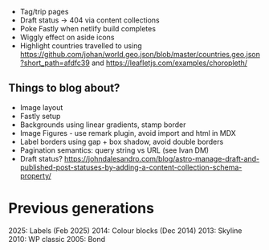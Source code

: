 - Tag/trip pages
- Draft status -> 404 via content collections
- Poke Fastly when netlify build completes
- Wiggly effect on aside icons
- Highlight countries travelled to using https://github.com/johan/world.geo.json/blob/master/countries.geo.json?short_path=afdfc39 and https://leafletjs.com/examples/choropleth/


## Things to blog about?

- Image layout
- Fastly setup
- Backgrounds using linear gradients, stamp border
- Image Figures - use remark plugin, avoid import and html in MDX
- Label borders using gap + box shadow, avoid double borders
- Pagination semantics: query string vs URL (see Ivan DM)
- Draft status? https://johndalesandro.com/blog/astro-manage-draft-and-published-post-statuses-by-adding-a-content-collection-schema-property/


# Previous generations

2025: Labels (Feb 2025)
2014: Colour blocks (Dec 2014)
2013: Skyline
2010: WP classic
2005: Bond